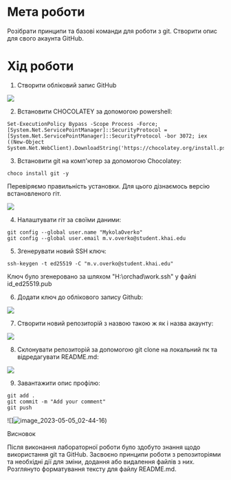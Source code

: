 # Мета роботи

Розібрати принципи та базові команди для роботи з git. Створити опис для свого акаунта GitHub.

# Хід роботи

1. Створити обліковий запис GitHub

![](![image_2023-05-05_02-37-28](https://user-images.githubusercontent.com/132616149/236353521-5467affe-e67b-4229-a0f3-a240f195db36.png))

2. Встановити CHOCOLATEY за допомогою powershell:
```
Set-ExecutionPolicy Bypass -Scope Process -Force; [System.Net.ServicePointManager]::SecurityProtocol = [System.Net.ServicePointManager]::SecurityProtocol -bor 3072; iex ((New-Object System.Net.WebClient).DownloadString('https://chocolatey.org/install.ps1'))
```


3. Встановити git на комп'ютер за допомогою Chocolatey:
```
choco install git -y
```
Перевіряємо правильність установки. Для цього дізнаємось версію встановленого гіт.

![](![image_2023-05-05_02-39-08](https://user-images.githubusercontent.com/132616149/236353576-5fe88ea4-56fd-4710-8993-18a305e9af08.png))

4. Налаштувати гіт за своїми даними:
```
git config --global user.name "MykolaOverko"
git config --global user.email m.v.overko@student.khai.edu
```

5. Згенерувати новий SSH ключ:
```
ssh-keygen -t ed25519 -C "m.v.overko@student.khai.edu"
```

Ключ було згенеровано за шляхом "H:\orchad\work\.ssh\" у файлі id_ed25519.pub

6. Додати ключ до облікового запису Github:

![](![image_2023-05-05_02-40-42](https://user-images.githubusercontent.com/132616149/236353645-9b323494-6013-4993-b029-43750eeeff5d.png))

7. Створити новий репозиторій з назвою такою ж як і назва акаунту:

![](![image_2023-05-05_02-56-41](https://user-images.githubusercontent.com/132616149/236354015-d94ddb8b-ed50-438b-8e00-51b3c8f016e1.png))

8. Склонувати репозиторій за допомогою git clone на локальний пк та відредагувати README.md:

![](![image_2023-05-05_02-42-03](https://user-images.githubusercontent.com/132616149/236354134-ff9e8c3a-314f-47db-8b2c-48de38e3804a.png))

9. Завантажити опис профілю:
```
git add .
git commit -m "Add your comment"
git push
```

![]![image_2023-05-05_02-44-16](https://user-images.githubusercontent.com/132616149/236354170-994ee548-7ce8-4bed-b08f-bd0cce891e68.png))

Висновок

Після виконання лабораторної роботи було здобуто знання щодо використання git та GitHub. Засвоєно принципи роботи з репозиторіями та необхідні дії для зміни, додання або видалення файлів з них. Розглянуто форматування тексту для файлу README.md.
